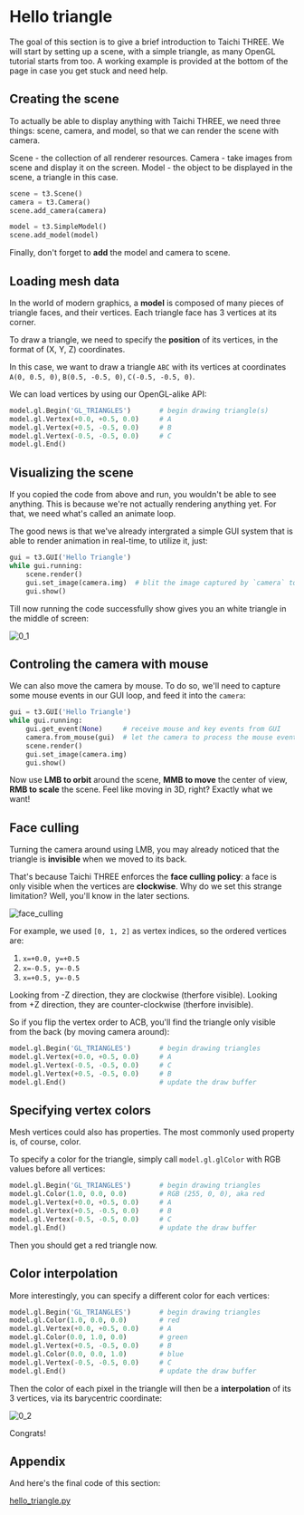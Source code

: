# Hello triangle

The goal of this section is to give a brief introduction to Taichi THREE. We will start by setting up a scene, with a simple triangle, as many OpenGL tutorial starts from too.
A working example is provided at the bottom of the page in case you get stuck and need help.

## Creating the scene

To actually be able to display anything with Taichi THREE, we need three things: scene, camera, and model, so that we can render the scene with camera.

Scene - the collection of all renderer resources.
Camera - take images from scene and display it on the screen.
Model - the object to be displayed in the scene, a triangle in this case.

```py
scene = t3.Scene()
camera = t3.Camera()
scene.add_camera(camera)

model = t3.SimpleModel()
scene.add_model(model)
```

Finally, don't forget to **add** the model and camera to scene.

## Loading mesh data

In the world of modern graphics, a **model** is composed of many pieces of triangle faces, and their vertices.
Each triangle face has 3 vertices at its corner.

To draw a triangle, we need to specify the **position** of its vertices, in the format of (X, Y, Z) coordinates.

In this case, we want to draw a triangle `ABC` with its vertices at coordinates `A(0, 0.5, 0)`, `B(0.5, -0.5, 0)`, `C(-0.5, -0.5, 0)`.

We can load vertices by using our OpenGL-alike API:

```py
model.gl.Begin('GL_TRIANGLES')       # begin drawing triangle(s)
model.gl.Vertex(+0.0, +0.5, 0.0)     # A
model.gl.Vertex(+0.5, -0.5, 0.0)     # B
model.gl.Vertex(-0.5, -0.5, 0.0)     # C
model.gl.End()
```

## Visualizing the scene

If you copied the code from above and run, you wouldn't be able to see anything. This is because we're not actually rendering anything yet. For that, we need what's called an animate loop.

The good news is that we've already intergrated a simple GUI system that is able to render animation in real-time, to utilize it, just:

```py
gui = t3.GUI('Hello Triangle')
while gui.running:
    scene.render()
    gui.set_image(camera.img)  # blit the image captured by `camera` to screen
    gui.show()
```

Till now running the code successfully show gives you an white triangle in the middle of screen:

![0_1](0_1.gif)

## Controling the camera with mouse

We can also move the camera by mouse. To do so, we'll need to capture some mouse events in our GUI loop, and feed it into the `camera`:

```py
gui = t3.GUI('Hello Triangle')
while gui.running:
    gui.get_event(None)     # receive mouse and key events from GUI
    camera.from_mouse(gui)  # let the camera to process the mouse events
    scene.render()
    gui.set_image(camera.img)
    gui.show()
```

Now use **LMB to orbit** around the scene, **MMB to move** the center of view, **RMB to scale** the scene.
Feel like moving in 3D, right? Exactly what we want!


## Face culling

Turning the camera around using LMB, you may already noticed that the triangle is **invisible** when we moved to its back.

That's because Taichi THREE enforces the **face culling policy**: a face is only visible when the vertices are **clockwise**.
Why do we set this strange limitation? Well, you'll know in the later sections.

![face_culling](http://learnopengl.com/img/advanced/faceculling_windingorder.png)

For example, we used `[0, 1, 2]` as vertex indices, so the ordered vertices are:
1. ``x=+0.0, y=+0.5``
2. ``x=-0.5, y=-0.5``
3. ``x=+0.5, y=-0.5``

Looking from -Z direction, they are clockwise (therfore visible).
Looking from +Z direction, they are counter-clockwise (therfore invisible).

So if you flip the vertex order to ACB, you'll find the triangle only visible from the back (by moving camera around):

```py
model.gl.Begin('GL_TRIANGLES')       # begin drawing triangles
model.gl.Vertex(+0.0, +0.5, 0.0)     # A
model.gl.Vertex(-0.5, -0.5, 0.0)     # C
model.gl.Vertex(+0.5, -0.5, 0.0)     # B
model.gl.End()                       # update the draw buffer
```

## Specifying vertex colors

Mesh vertices could also has properties. The most commonly used property is, of course, color.

To specify a color for the triangle, simply call `model.gl.glColor` with RGB values before all vertices:

```py
model.gl.Begin('GL_TRIANGLES')       # begin drawing triangles
model.gl.Color(1.0, 0.0, 0.0)        # RGB (255, 0, 0), aka red
model.gl.Vertex(+0.0, +0.5, 0.0)     # A
model.gl.Vertex(+0.5, -0.5, 0.0)     # B
model.gl.Vertex(-0.5, -0.5, 0.0)     # C
model.gl.End()                       # update the draw buffer
```

Then you should get a red triangle now.

## Color interpolation

More interestingly, you can specify a different color for each vertices:

```py
model.gl.Begin('GL_TRIANGLES')       # begin drawing triangles
model.gl.Color(1.0, 0.0, 0.0)        # red
model.gl.Vertex(+0.0, +0.5, 0.0)     # A
model.gl.Color(0.0, 1.0, 0.0)        # green
model.gl.Vertex(+0.5, -0.5, 0.0)     # B
model.gl.Color(0.0, 0.0, 1.0)        # blue
model.gl.Vertex(-0.5, -0.5, 0.0)     # C
model.gl.End()                       # update the draw buffer
```

Then the color of each pixel in the triangle will then be a **interpolation** of its 3 vertices, via its barycentric coordinate:

![0_2](0_2.gif)

Congrats!

## Appendix

And here's the final code of this section:

[hello_triangle.py](_media/hello_triangle.py ':include :type=code')